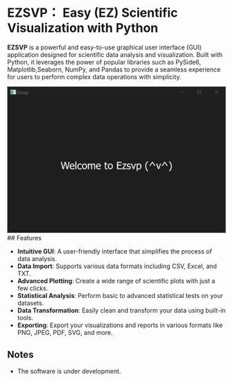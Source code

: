 # EZSVP： **E**asy (EZ) **S**cientific **V**isualization with **P**ython
**EZSVP** is a powerful and easy-to-use graphical user interface (GUI) application designed for scientific data analysis and visualization. Built with Python, it leverages the power of popular libraries such as PySide6, Matplotlib,Seaborn, NumPy, and Pandas to provide a seamless experience for users to perform complex data operations with simplicity.

<img src="resources/ui_2024-10-26.png">
## Features

- **Intuitive GUI**: A user-friendly interface that simplifies the process of data analysis.
- **Data Import**: Supports various data formats including CSV, Excel, and TXT.
- **Advanced Plotting**: Create a wide range of scientific plots with just a few clicks.
- **Statistical Analysis**: Perform basic to advanced statistical tests on your datasets.
- **Data Transformation**: Easily clean and transform your data using built-in tools.
- **Exporting**: Export your visualizations and reports in various formats like PNG, JPEG, PDF, SVG, and more.

## Notes
- The software is under development.
